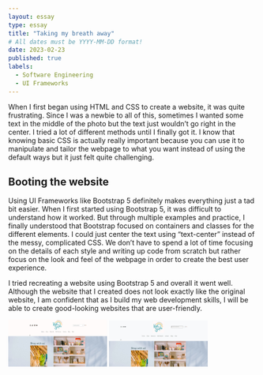 ```yaml
---
layout: essay
type: essay
title: "Taking my breath away"
# All dates must be YYYY-MM-DD format!
date: 2023-02-23
published: true
labels:
  - Software Engineering
  - UI Frameworks
---
```


When I first began using HTML and CSS to create a website, it was quite frustrating. Since I was a newbie to all of this, sometimes I wanted some text in the middle of the photo but the text just wouldn’t go right in the center. I tried a lot of different methods until I finally got it. I know that knowing basic CSS is actually really important because you can use it to manipulate and tailor the webpage to what you want instead of using the default ways but it just felt quite challenging. 


## Booting the website 

Using UI Frameworks like Bootstrap 5 definitely makes everything just a tad bit easier. When I first started using Bootstrap 5, it was difficult to understand how it worked. But through multiple examples and practice, I finally understood that Bootstrap focused on containers and classes for the different elements. I could just center the text using “text-center” instead of the messy, complicated CSS. We don’t have to spend a lot of time focusing on the details of each style and writing up code from scratch but rather focus on the look and feel of the webpage in order to create the best user experience. 

I tried recreating a website using Bootstrap 5 and overall it went well. Although the website that I created does not look exactly like the original website, I am confident that as I build my web development skills, I will be able to create good-looking websites that are user-friendly. 
 
<img width="200px" class="rounded float-start pe-4" src="../img/original.jpg">
<img width="200px" class="rounded float-start pe-4" src="../img/mycreation.jpg">
